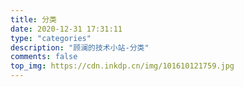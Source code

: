 ```yaml
---
title: 分类
date: 2020-12-31 17:31:11
type: "categories"
description: "顾澜的技术小站-分类"
comments: false
top_img: https://cdn.inkdp.cn/img/101610121759.jpg
---
```

